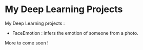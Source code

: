# My Deep Learning Projects

My Deep Learning projects :
* FaceEmotion : infers the emotion of someone from a photo.

More to come soon !